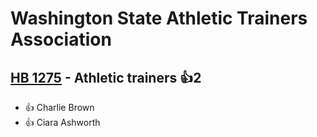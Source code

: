 # Washington State Athletic Trainers Association

## [HB 1275](/bill/2023-24/hb/1275/) - Athletic trainers 👍2  
* 👍 Charlie Brown
* 👍 Ciara Ashworth